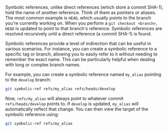 Symbolic references, unlike direct references (which store a commit SHA-1), hold the name of another reference. Think of them as pointers or aliases. The most common example is `HEAD`, which usually points to the branch you're currently working on. When you perform a `git checkout <branch>`, `HEAD` is updated to point to that branch's reference. Symbolic references are resolved recursively until a direct reference (a commit SHA-1) is found.

Symbolic references provide a level of indirection that can be useful in various scenarios. For instance, you can create a symbolic reference to a specific tag or branch, allowing you to easily refer to it without needing to remember the exact name. This can be particularly helpful when dealing with long or complex branch names.

For example, you can create a symbolic reference named `my_alias` pointing to the `develop` branch:

```bash
git symbolic-ref refs/my_alias refs/heads/develop
```

Now, `refs/my_alias` will always point to whatever commit `refs/heads/develop` points to. If `develop` is updated, `my_alias` will automatically reflect that change. You can then view the target of the symbolic reference using:

```bash
git symbolic-ref refs/my_alias
```